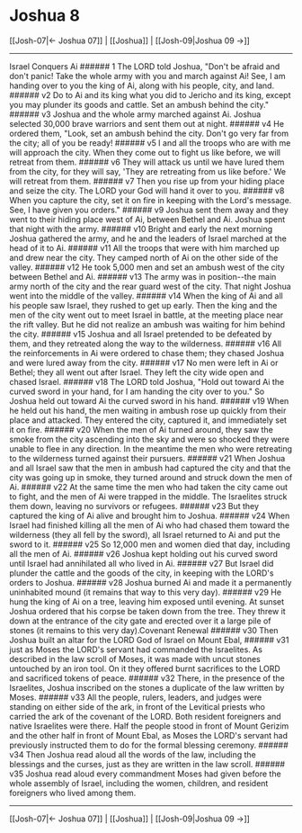 # Joshua 8

[[Josh-07|← Joshua 07]] | [[Joshua]] | [[Josh-09|Joshua 09 →]]
***

Israel Conquers Ai ###### 1 The LORD told Joshua, "Don't be afraid and don't panic! Take the whole army with you and march against Ai! See, I am handing over to you the king of Ai, along with his people, city, and land. ###### v2 Do to Ai and its king what you did to Jericho and its king, except you may plunder its goods and cattle. Set an ambush behind the city." ###### v3 Joshua and the whole army marched against Ai. Joshua selected 30,000 brave warriors and sent them out at night. ###### v4 He ordered them, "Look, set an ambush behind the city. Don't go very far from the city; all of you be ready! ###### v5 I and all the troops who are with me will approach the city. When they come out to fight us like before, we will retreat from them. ###### v6 They will attack us until we have lured them from the city, for they will say, 'They are retreating from us like before.' We will retreat from them. ###### v7 Then you rise up from your hiding place and seize the city. The LORD your God will hand it over to you. ###### v8 When you capture the city, set it on fire in keeping with the Lord's message. See, I have given you orders." ###### v9 Joshua sent them away and they went to their hiding place west of Ai, between Bethel and Ai. Joshua spent that night with the army. ###### v10 Bright and early the next morning Joshua gathered the army, and he and the leaders of Israel marched at the head of it to Ai. ###### v11 All the troops that were with him marched up and drew near the city. They camped north of Ai on the other side of the valley. ###### v12 He took 5,000 men and set an ambush west of the city between Bethel and Ai. ###### v13 The army was in position--the main army north of the city and the rear guard west of the city. That night Joshua went into the middle of the valley. ###### v14 When the king of Ai and all his people saw Israel, they rushed to get up early. Then the king and the men of the city went out to meet Israel in battle, at the meeting place near the rift valley. But he did not realize an ambush was waiting for him behind the city. ###### v15 Joshua and all Israel pretended to be defeated by them, and they retreated along the way to the wilderness. ###### v16 All the reinforcements in Ai were ordered to chase them; they chased Joshua and were lured away from the city. ###### v17 No men were left in Ai or Bethel; they all went out after Israel. They left the city wide open and chased Israel. ###### v18 The LORD told Joshua, "Hold out toward Ai the curved sword in your hand, for I am handing the city over to you." So Joshua held out toward Ai the curved sword in his hand. ###### v19 When he held out his hand, the men waiting in ambush rose up quickly from their place and attacked. They entered the city, captured it, and immediately set it on fire. ###### v20 When the men of Ai turned around, they saw the smoke from the city ascending into the sky and were so shocked they were unable to flee in any direction. In the meantime the men who were retreating to the wilderness turned against their pursuers. ###### v21 When Joshua and all Israel saw that the men in ambush had captured the city and that the city was going up in smoke, they turned around and struck down the men of Ai. ###### v22 At the same time the men who had taken the city came out to fight, and the men of Ai were trapped in the middle. The Israelites struck them down, leaving no survivors or refugees. ###### v23 But they captured the king of Ai alive and brought him to Joshua. ###### v24 When Israel had finished killing all the men of Ai who had chased them toward the wilderness (they all fell by the sword), all Israel returned to Ai and put the sword to it. ###### v25 So 12,000 men and women died that day, including all the men of Ai. ###### v26 Joshua kept holding out his curved sword until Israel had annihilated all who lived in Ai. ###### v27 But Israel did plunder the cattle and the goods of the city, in keeping with the LORD's orders to Joshua. ###### v28 Joshua burned Ai and made it a permanently uninhabited mound (it remains that way to this very day). ###### v29 He hung the king of Ai on a tree, leaving him exposed until evening. At sunset Joshua ordered that his corpse be taken down from the tree. They threw it down at the entrance of the city gate and erected over it a large pile of stones (it remains to this very day).Covenant Renewal ###### v30 Then Joshua built an altar for the LORD God of Israel on Mount Ebal, ###### v31 just as Moses the LORD's servant had commanded the Israelites. As described in the law scroll of Moses, it was made with uncut stones untouched by an iron tool. On it they offered burnt sacrifices to the LORD and sacrificed tokens of peace. ###### v32 There, in the presence of the Israelites, Joshua inscribed on the stones a duplicate of the law written by Moses. ###### v33 All the people, rulers, leaders, and judges were standing on either side of the ark, in front of the Levitical priests who carried the ark of the covenant of the LORD. Both resident foreigners and native Israelites were there. Half the people stood in front of Mount Gerizim and the other half in front of Mount Ebal, as Moses the LORD's servant had previously instructed them to do for the formal blessing ceremony. ###### v34 Then Joshua read aloud all the words of the law, including the blessings and the curses, just as they are written in the law scroll. ###### v35 Joshua read aloud every commandment Moses had given before the whole assembly of Israel, including the women, children, and resident foreigners who lived among them.

***
[[Josh-07|← Joshua 07]] | [[Joshua]] | [[Josh-09|Joshua 09 →]]
